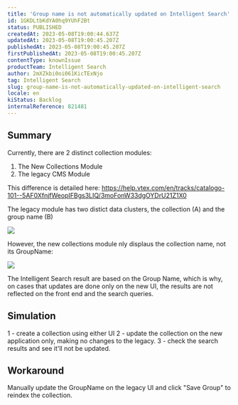 ```yaml
---
title: 'Group name is not automatically updated on Intelligent Search'
id: 1GKDLtbKdYA0hq9YUhF2Bt
status: PUBLISHED
createdAt: 2023-05-08T19:00:44.637Z
updatedAt: 2023-05-08T19:00:45.207Z
publishedAt: 2023-05-08T19:00:45.207Z
firstPublishedAt: 2023-05-08T19:00:45.207Z
contentType: knownIssue
productTeam: Intelligent Search
author: 2mXZkbi0oi061KicTExNjo
tag: Intelligent Search
slug: group-name-is-not-automatically-updated-on-intelligent-search
locale: en
kiStatus: Backlog
internalReference: 821481
---
```


## Summary


Currently, there are 2 distinct collection modules:

1) The New Collections Module
2) The legacy CMS Module

This difference is detailed here: https://help.vtex.com/en/tracks/catalogo-101--5AF0XfnjfWeopIFBgs3LIQ/3moFonW33dgOYDrU21Z1X0

The legacy module has two distict data clusters, the collection (A) and the group name (B)

 ![](https://vtexhelp.zendesk.com/attachments/token/Wb85umTatjLPwTTdZ53985WHt/?name=image.png)

However, the new collections module nly displaus the collection name, not its GroupName:

 ![](https://vtexhelp.zendesk.com/attachments/token/dXcYFigMd8BCKPCaF5wlvcUhZ/?name=image.png)

The Intelligent Search result are based on the Group Name, which is why, on cases that updates are done only on the new UI, the results are not reflected on the front end and the search queries.




##

## Simulation


1 - create a collection using either UI
2 - update the collection on the new application only, making no changes to the legacy.
3 - check the search results and see it'll not be updated.




##

## Workaround


Manually update the GroupName on the legacy UI and click "Save Group" to reindex the collection.





